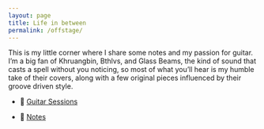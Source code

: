 ```yaml
---
layout: page
title: Life in between
permalink: /offstage/
---
```


This is my little corner where I share some notes and my passion for guitar. I’m a big fan of Khruangbin, Bthlvs, and Glass Beams, the kind of sound that casts a spell without you noticing, so most of what you’ll hear is my humble take of their covers, along with a few original pieces influenced by their groove driven style. 

- 🎸 [Guitar Sessions](/offstage/guitar/)

- 📝 [Notes](/offstafe/notes/)